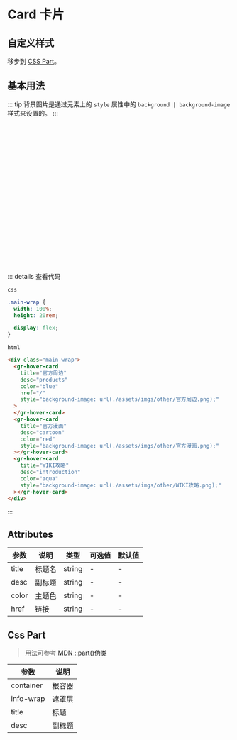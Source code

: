 <script setup> 
import { onMounted } from 'vue'

onMounted(() => { 
    import('../components/gr-card/index.js')
    
}) 
</script>

<style>
.main-wrap {
    width: 100%;
    height: 20rem;

    display: flex;
}
</style>

# Card 卡片

<!-- ## 引入

> `js`

```html
<script type="module">
  import "./node_modules/easy-component-ui/components/ea-alert/index.js";
</script>
```

> `css`

::: tip
需要注意的是, 如果需要使用到带有图标的 `属性/组件`, 需要提前使用 `link` 标签引入图标文件
:::

```html
<link
  rel="stylesheet"
  href="./node_modules/easy-component-ui/components/ea-icon/index.css"
/>
``` -->

## 自定义样式

移步到 [CSS Part](#css-part)。

## 基本用法

::: tip
背景图片是通过元素上的 `style` 属性中的 `background | background-image` 样式来设置的。
:::

<div class="main-wrap">
    <gr-hover-card title="官方周边" desc="products" color="blue"
        href="/"
        style="background-image: url(/gr-component-doc/imgs/other/官方周边.png);">
    </gr-hover-card>
    <gr-hover-card title="官方漫画" desc="cartoon" color="red"
        href="/"
        style="background-image: url(/gr-component-doc/imgs/other/官方漫画.png);"></gr-hover-card>
    <gr-hover-card title="WIKI攻略" desc="introduction" color="aqua"
        href="/"
        style="background-image: url(/gr-component-doc/imgs/other/WIKI攻略.png);"></gr-hover-card>
</div>

::: details 查看代码

`css`

```css
.main-wrap {
  width: 100%;
  height: 20rem;

  display: flex;
}
```

`html`

```html
<div class="main-wrap">
  <gr-hover-card
    title="官方周边"
    desc="products"
    color="blue"
    href="/"
    style="background-image: url(./assets/imgs/other/官方周边.png);"
  >
  </gr-hover-card>
  <gr-hover-card
    title="官方漫画"
    desc="cartoon"
    color="red"
    style="background-image: url(./assets/imgs/other/官方漫画.png);"
  ></gr-hover-card>
  <gr-hover-card
    title="WIKI攻略"
    desc="introduction"
    color="aqua"
    style="background-image: url(./assets/imgs/other/WIKI攻略.png);"
  ></gr-hover-card>
</div>
```

:::

## Attributes

| 参数  | 说明   | 类型   | 可选值 | 默认值 |
| ----- | ------ | ------ | ------ | ------ |
| title | 标题名 | string | -      | -      |
| desc  | 副标题 | string | -      | -      |
| color | 主题色 | string | -      | -      |
| href  | 链接   | string | -      | -      |

## Css Part

> 用法可参考 [MDN ::part()伪类](https://developer.mozilla.org/zh-CN/docs/Web/CSS/::part)

| 参数      | 说明   |
| --------- | ------ |
| container | 根容器 |
| info-wrap | 遮罩层 |
| title     | 标题   |
| desc      | 副标题 |
